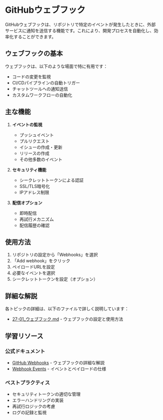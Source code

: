 # GitHubウェブフック

GitHubウェブフックは、リポジトリで特定のイベントが発生したときに、外部サービスに通知を送信する機能です。これにより、開発プロセスを自動化し、効率化することができます。

## ウェブフックの基本

ウェブフックは、以下のような場面で特に有用です：

- コードの変更を監視
- CI/CDパイプラインの自動トリガー
- チャットツールへの通知送信
- カスタムワークフローの自動化

## 主な機能

1. **イベントの監視**
   - プッシュイベント
   - プルリクエスト
   - イシューの作成・更新
   - リリースの作成
   - その他多数のイベント

2. **セキュリティ機能**
   - シークレットトークンによる認証
   - SSL/TLS暗号化
   - IPアドレス制限

3. **配信オプション**
   - 即時配信
   - 再試行メカニズム
   - 配信履歴の確認

## 使用方法

1. リポジトリの設定から「Webhooks」を選択
2. 「Add webhook」をクリック
3. ペイロードURLを設定
4. 必要なイベントを選択
5. シークレットトークンを設定（オプション）

## 詳細な解説

各トピックの詳細は、以下のファイルで詳しく説明しています：

- [27-01_ウェブフック.md](27-01_ウェブフック.md) - ウェブフックの設定と使用方法

## 学習リソース

### 公式ドキュメント
- [GitHub Webhooks](https://docs.github.com/en/developers/webhooks-and-events/webhooks) - ウェブフックの詳細な解説
- [Webhook Events](https://docs.github.com/en/developers/webhooks-and-events/webhook-events-and-payloads) - イベントとペイロードの仕様

### ベストプラクティス
- セキュリティトークンの適切な管理
- エラーハンドリングの実装
- 再試行ロジックの考慮
- ログの記録と監視

